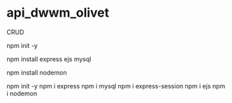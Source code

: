 # api_dwwm_olivet

CRUD

<!-- install -->

npm init -y

npm install express ejs mysql

npm install nodemon

npm init -y
npm i express
npm i mysql
npm i express-session
npm i ejs
npm i nodemon
